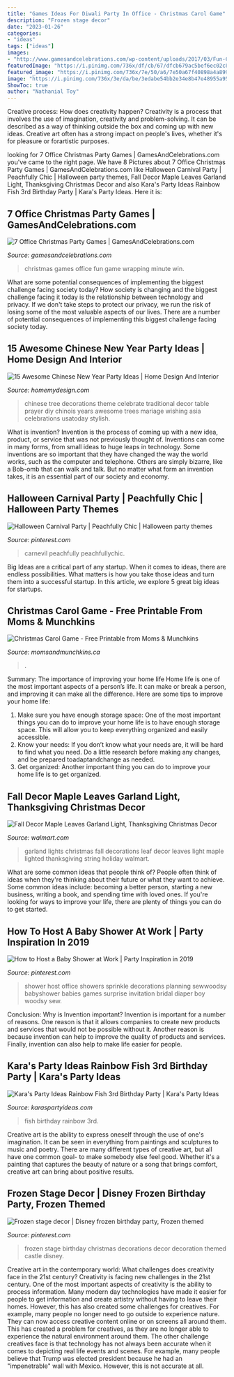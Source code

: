 ```yaml
---
title: "Games Ideas For Diwali Party In Office - Christmas Carol Game"
description: "Frozen stage decor"
date: "2023-01-26"
categories:
- "ideas"
tags: ["ideas"]
images:
- "http://www.gamesandcelebrations.com/wp-content/uploads/2017/03/Fun-Christmas-Office-Party-Games.jpg"
featuredImage: "https://i.pinimg.com/736x/df/cb/67/dfcb679ac5bef6ec02c85265108169de--frozen.jpg"
featured_image: "https://i.pinimg.com/736x/7e/50/a6/7e50a67f40898a4a8996d5e4e9c024a5--work-baby-shower-ideas-baby-ideas.jpg?b=t"
image: "https://i.pinimg.com/736x/3e/da/be/3edabe54bb2e34e8b47e48955a956e35.jpg"
ShowToc: true
author: "Nathanial Toy"
---
```



Creative process: How does creativity happen?
Creativity is a process that involves the use of imagination, creativity and problem-solving. It can be described as a way of thinking outside the box and coming up with new ideas. Creative art often has a strong impact on people's lives, whether it's for pleasure or forartistic purposes.

	

		
looking for 7 Office Christmas Party Games | GamesAndCelebrations.com you've came to the right page. We have 8 Pictures about 7 Office Christmas Party Games | GamesAndCelebrations.com like Halloween Carnival Party | Peachfully Chic | Halloween party themes, Fall Decor Maple Leaves Garland Light, Thanksgiving Christmas Decor and also Kara&#039;s Party Ideas Rainbow Fish 3rd Birthday Party | Kara&#039;s Party Ideas. Here it is:
		
    
## 7 Office Christmas Party Games | GamesAndCelebrations.com

<img loading=lazy src="http://www.gamesandcelebrations.com/wp-content/uploads/2017/03/Fun-Christmas-Office-Party-Games.jpg" onerror="this.onerror=null;this.src='https://tse2.mm.bing.net/th?id=OIP.TNhhAgNC4xBhxPGi2yXB5QHaLH&amp;pid=15.1';" alt="7 Office Christmas Party Games | GamesAndCelebrations.com">

_Source: gamesandcelebrations.com_

>christmas games office fun game wrapping minute win. 

	

What are some potential consequences of implementing the biggest challenge facing society today?
How society is changing and the biggest challenge facing it today is the relationship between technology and privacy. If we don't take steps to protect our privacy, we run the risk of losing some of the most valuable aspects of our lives. There are a number of potential consequences of implementing this biggest challenge facing society today.

    
## 15 Awesome Chinese New Year Party Ideas | Home Design And Interior

<img loading=lazy src="http://homemydesign.com/wp-content/uploads/2015/02/chinese-new-year-tree-ideas.jpg" onerror="this.onerror=null;this.src='https://tse3.mm.bing.net/th?id=OIP.xGF1cJ1NQ9QSlE3mVmUkkwHaJ7&amp;pid=15.1';" alt="15 Awesome Chinese New Year Party Ideas | Home Design And Interior">

_Source: homemydesign.com_

>chinese tree decorations theme celebrate traditional decor table prayer diy chinois years awesome trees mariage wishing asia celebrations usatoday stylish. 

	

What is invention?
Invention is the process of coming up with a new idea, product, or service that was not previously thought of. Inventions can come in many forms, from small ideas to huge leaps in technology. Some inventions are so important that they have changed the way the world works, such as the computer and telephone. Others are simply bizarre, like a Bob-omb that can walk and talk. But no matter what form an invention takes, it is an essential part of our society and economy.

    
## Halloween Carnival Party | Peachfully Chic | Halloween Party Themes

<img loading=lazy src="https://i.pinimg.com/736x/3e/da/be/3edabe54bb2e34e8b47e48955a956e35.jpg" onerror="this.onerror=null;this.src='https://tse3.mm.bing.net/th?id=OIP.7azxm_rghbsjtAcFJvVhvAHaLH&amp;pid=15.1';" alt="Halloween Carnival Party | Peachfully Chic | Halloween party themes">

_Source: pinterest.com_

>carnevil peachfully peachfullychic. 

	

Big Ideas are a critical part of any startup. When it comes to ideas, there are endless possibilities. What matters is how you take those ideas and turn them into a successful startup. In this article, we explore 5 great big ideas for startups.

    
## Christmas Carol Game - Free Printable From Moms &amp; Munchkins

<img loading=lazy src="https://www.momsandmunchkins.ca/wp-content/uploads/2012/12/carol-trivia.png" onerror="this.onerror=null;this.src='https://tse1.mm.bing.net/th?id=OIP.9wC58qH5Z7jO5tVQv28oTQHaJ3&amp;pid=15.1';" alt="Christmas Carol Game - Free Printable from Moms &amp; Munchkins">

_Source: momsandmunchkins.ca_

>. 

	

Summary: The importance of improving your home life
Home life is one of the most important aspects of a person’s life. It can make or break a person, and improving it can make all the difference. Here are some tips to improve your home life: 
1. Make sure you have enough storage space: One of the most important things you can do to improve your home life is to have enough storage space. This will allow you to keep everything organized and easily accessible. 
2. Know your needs: If you don’t know what your needs are, it will be hard to find what you need. Do a little research before making any changes, and be prepared toadaptandchange as needed. 
3. Get organized: Another important thing you can do to improve your home life is to get organized.

    
## Fall Decor Maple Leaves Garland Light, Thanksgiving Christmas Decor

<img loading=lazy src="https://i5.walmartimages.com/asr/0acbd2c6-c380-4028-ad6f-6492f8a66dc6_1.3893b81a0be96bc4370076e3c76ddcc4.jpeg" onerror="this.onerror=null;this.src='https://tse2.mm.bing.net/th?id=OIP.8jPSxcCpYE6ZmxW_2ztGqQHaHa&amp;pid=15.1';" alt="Fall Decor Maple Leaves Garland Light, Thanksgiving Christmas Decor">

_Source: walmart.com_

>garland lights christmas fall decorations leaf decor leaves light maple lighted thanksgiving string holiday walmart. 

	

What are some common ideas that people think of?
People often think of ideas when they're thinking about their future or what they want to achieve. Some common ideas include: becoming a better person, starting a new business, writing a book, and spending time with loved ones. If you're looking for ways to improve your life, there are plenty of things you can do to get started.

    
## How To Host A Baby Shower At Work | Party Inspiration In 2019

<img loading=lazy src="https://i.pinimg.com/736x/7e/50/a6/7e50a67f40898a4a8996d5e4e9c024a5--work-baby-shower-ideas-baby-ideas.jpg?b=t" onerror="this.onerror=null;this.src='https://tse2.mm.bing.net/th?id=OIP.fLlCg5qV7r1ld8zIILE29AHaJ4&amp;pid=15.1';" alt="How to Host a Baby Shower at Work | Party Inspiration in 2019">

_Source: pinterest.com_

>shower host office showers sprinkle decorations planning sewwoodsy babyshower babies games surprise invitation bridal diaper boy woodsy sew. 

	

Conclusion: Why is Invention important?
Invention is important for a number of reasons. One reason is that it allows companies to create new products and services that would not be possible without it. Another reason is because invention can help to improve the quality of products and services. Finally, invention can also help to make life easier for people.

    
## Kara&#039;s Party Ideas Rainbow Fish 3rd Birthday Party | Kara&#039;s Party Ideas

<img loading=lazy src="https://www.karaspartyideas.com/wp-content/uploads/2012/05/13_600x906.jpg" onerror="this.onerror=null;this.src='https://tse2.mm.bing.net/th?id=OIP.AyZk6vNF8oHXmooF9ebJ1QHaLL&amp;pid=15.1';" alt="Kara&#039;s Party Ideas Rainbow Fish 3rd Birthday Party | Kara&#039;s Party Ideas">

_Source: karaspartyideas.com_

>fish birthday rainbow 3rd. 

	

Creative art is the ability to express oneself through the use of one's imagination. It can be seen in everything from paintings and sculptures to music and poetry. There are many different types of creative art, but all have one common goal- to make somebody else feel good. Whether it's a painting that captures the beauty of nature or a song that brings comfort, creative art can bring about positive results.

    
## Frozen Stage Decor | Disney Frozen Birthday Party, Frozen Themed

<img loading=lazy src="https://i.pinimg.com/736x/df/cb/67/dfcb679ac5bef6ec02c85265108169de--frozen.jpg" onerror="this.onerror=null;this.src='https://tse3.mm.bing.net/th?id=OIP.I4uUt-Nc0qyLfyrRqBhJPgAAAA&amp;pid=15.1';" alt="Frozen stage decor | Disney frozen birthday party, Frozen themed">

_Source: pinterest.com_

>frozen stage birthday christmas decorations decor decoration themed castle disney. 

	

Creative art in the contemporary world: What challenges does creativity face in the 21st century?
Creativity is facing new challenges in the 21st century. One of the most important aspects of creativity is the ability to process information. Many modern day technologies have made it easier for people to get information and create artistry without having to leave their homes. However, this has also created some challenges for creatives. For example, many people no longer need to go outside to experience nature. They can now access creative content online or on screens all around them. This has created a problem for creatives, as they are no longer able to experience the natural environment around them. The other challenge creatives face is that technology has not always been accurate when it comes to depicting real life events and scenes. For example, many people believe that Trump was elected president because he had an "impenetrable" wall with Mexico. However, this is not accurate at all.


